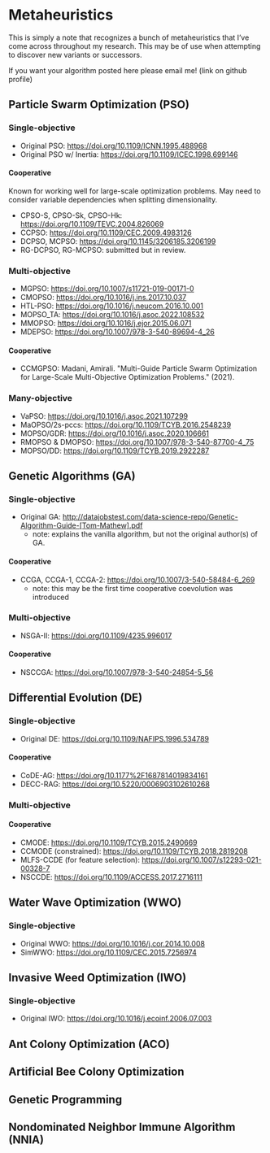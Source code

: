 # Metaheuristics

This is simply a note that recognizes a bunch of metaheuristics that I’ve come across throughout my research. This may be of use when attempting to discover new variants or successors. 

If you want your algorithm posted here please email me! (link on github profile)

## Particle Swarm Optimization (PSO)

### Single-objective

- Original PSO: https://doi.org/10.1109/ICNN.1995.488968
- Original PSO w/ Inertia: https://doi.org/10.1109/ICEC.1998.699146

#### Cooperative

Known for working well for large-scale optimization problems. May need to consider variable dependencies when splitting dimensionality.

- CPSO-S, CPSO-Sk, CPSO-Hk: https://doi.org/10.1109/TEVC.2004.826069
- CCPSO: https://doi.org/10.1109/CEC.2009.4983126
- DCPSO, MCPSO: https://doi.org/10.1145/3206185.3206199
- RG-DCPSO, RG-MCPSO: submitted but in review.

### Multi-objective

- MGPSO: https://doi.org/10.1007/s11721-019-00171-0
- CMOPSO: https://doi.org/10.1016/j.ins.2017.10.037
- HTL-PSO: https://doi.org/10.1016/j.neucom.2016.10.001
- MOPSO_TA: https://doi.org/10.1016/j.asoc.2022.108532
- MMOPSO: https://doi.org/10.1016/j.ejor.2015.06.071
- MDEPSO: https://doi.org/10.1007/978-3-540-89694-4_26

#### Cooperative
- CCMGPSO: Madani, Amirali. "Multi-Guide Particle Swarm Optimization for Large-Scale Multi-Objective Optimization Problems." (2021).

### Many-objective

- VaPSO: https://doi.org/10.1016/j.asoc.2021.107299
- MaOPSO/2s-pccs: https://doi.org/10.1109/TCYB.2016.2548239
- MOPSO/GDR: https://doi.org/10.1016/j.asoc.2020.106661
- RMOPSO & DMOPSO: https://doi.org/10.1007/978-3-540-87700-4_75
- MOPSO/DD: https://doi.org/10.1109/TCYB.2019.2922287

## Genetic Algorithms (GA)

### Single-objective
- Original GA: http://datajobstest.com/data-science-repo/Genetic-Algorithm-Guide-[Tom-Mathew].pdf
  - note: explains the vanilla algorithm, but not the original author(s) of GA.

#### Cooperative

- CCGA, CCGA-1, CCGA-2: https://doi.org/10.1007/3-540-58484-6_269
  - note: this may be the first time cooperative coevolution was introduced

### Multi-objective

- NSGA-II: https://doi.org/10.1109/4235.996017

#### Cooperative

- NSCCGA: https://doi.org/10.1007/978-3-540-24854-5_56

## Differential Evolution (DE)

### Single-objective
- Original DE: https://doi.org/10.1109/NAFIPS.1996.534789

#### Cooperative

- CoDE-AG: https://doi.org/10.1177%2F1687814019834161
- DECC-RAG: https://doi.org/10.5220/0006903102610268

### Multi-objective

#### Cooperative
- CMODE: https://doi.org/10.1109/TCYB.2015.2490669
- CCMODE (constrained): https://doi.org/10.1109/TCYB.2018.2819208
- MLFS-CCDE (for feature selection): https://doi.org/10.1007/s12293-021-00328-7
- NSCCDE: https://doi.org/10.1109/ACCESS.2017.2716111

## Water Wave Optimization (WWO)

### Single-objective
- Original WWO: https://doi.org/10.1016/j.cor.2014.10.008
- SimWWO: https://doi.org/10.1109/CEC.2015.7256974

## Invasive Weed Optimization (IWO)

### Single-objective
- Original IWO: https://doi.org/10.1016/j.ecoinf.2006.07.003

## Ant Colony Optimization (ACO)

## Artificial Bee Colony Optimization

## Genetic Programming

## Nondominated Neighbor Immune Algorithm (NNIA)
